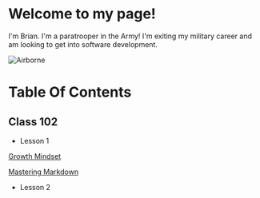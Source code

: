 # Welcome to my page! #

I'm Brian. I'm a paratrooper in the Army! I'm exiting my military career and am looking to get into software development.

![Airborne](https://api.army.mil/e2/c/images/2013/12/13/324627/size0.jpg) 


# Table Of Contents

## Class 102 

- Lesson 1

[Growth Mindset](growthmindset.md)


[Mastering Markdown](markdown.md) 


- Lesson 2



